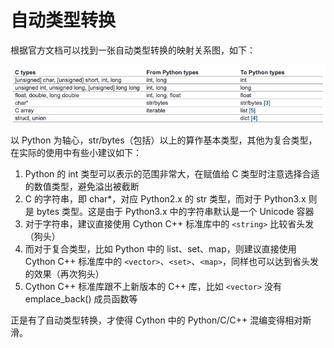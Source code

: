 # 自动类型转换

根据官方文档可以找到一张自动类型转换的映射关系图，如下：

![](https://github.com/hsxhr-10/Blog/blob/master/image/cython%E8%87%AA%E5%8A%A8%E7%B1%BB%E5%9E%8B%E8%BD%AC%E6%8D%A2%E6%98%A0%E5%B0%84%E5%9B%BE.png)

以 Python 为轴心，str/bytes（包括）以上的算作基本类型，其他为复合类型，在实际的使用中有些小建议如下：

1. Python 的 int 类型可以表示的范围非常大，在赋值给 C 类型时注意选择合适的数值类型，避免溢出被截断
2. C 的字符串，即 char*，对应 Python2.x 的 str 类型，而对于 Python3.x 则是 bytes 类型。这是由于 Python3.x 中的字符串默认是一个 Unicode 容器
3. 对于字符串，建议直接使用 Cython C++ 标准库中的 `<string>` 比较省头发（狗头）
4. 而对于复合类型，比如 Python 中的 list、set、map，则建议直接使用 Cython C++ 标准库中的 `<vector>`、`<set>`、`<map>`，同样也可以达到省头发的效果（再次狗头）
5. Cython C++ 标准库跟不上新版本的 C++ 库，比如 `<vector>` 没有 emplace_back() 成员函数等

正是有了自动类型转换，才使得 Cython 中的 Python/C/C++ 混编变得相对斯滑。